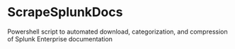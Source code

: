 # ScrapeSplunkDocs
Powershell script to automated download, categorization, and compression of Splunk Enterprise documentation
